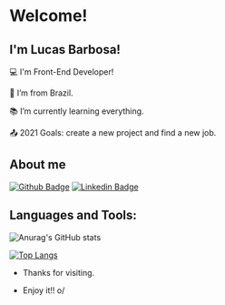 # Welcome!

## I'm Lucas Barbosa!

:computer: I'm Front-End Developer!

:house_with_garden:  I’m from Brazil.

:books:  I’m currently learning everything.

:outbox_tray: 2021 Goals: create a new project and find a new job.

## About me

[![Github Badge](https://img.shields.io/badge/-Github-000?style=flat-square&logo=Github&logoColor=white&link=https://github.com/LucasBarbosaAlmeida)](https://github.com/LucasBarbosaAlmeida)    [![Linkedin Badge](https://img.shields.io/badge/LinkedIn-0077B5?style=for-the-badge&logo=linkedin&logoColor=white)](https://www.linkedin.com/in/lucasbalmeida/)

## Languages and Tools:

![Anurag's GitHub stats](https://github-readme-stats.vercel.app/api?username=LucasBarbosaAlmeida&show_icons=true&theme=radical)

[![Top Langs](https://github-readme-stats.vercel.app/api/top-langs/?username=LucasBarbosaAlmeida&layout=compact)](https://github.com/LucasBarbosaAlmeida/github-readme-stats)

 

- Thanks for visiting.

- Enjoy it!! o/

